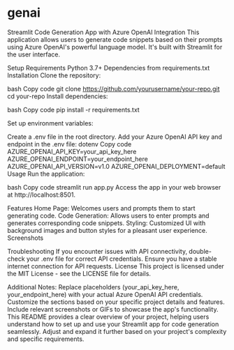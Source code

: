 # genai
Streamlit Code Generation App with Azure OpenAI Integration
This application allows users to generate code snippets based on their prompts using Azure OpenAI's powerful language model. It's built with Streamlit for the user interface.

Setup
Requirements
Python 3.7+
Dependencies from requirements.txt
Installation
Clone the repository:

bash
Copy code
git clone https://github.com/yourusername/your-repo.git
cd your-repo
Install dependencies:

bash
Copy code
pip install -r requirements.txt

Set up environment variables:

Create a .env file in the root directory.
Add your Azure OpenAI API key and endpoint in the .env file:
dotenv
Copy code
AZURE_OPENAI_API_KEY=your_api_key_here
AZURE_OPENAI_ENDPOINT=your_endpoint_here
AZURE_OPENAI_API_VERSION=v1.0
AZURE_OPENAI_DEPLOYMENT=default
Usage
Run the application:

bash
Copy code
streamlit run app.py
Access the app in your web browser at http://localhost:8501.

Features
Home Page: Welcomes users and prompts them to start generating code.
Code Generation: Allows users to enter prompts and generates corresponding code snippets.
Styling: Customized UI with background images and button styles for a pleasant user experience.
Screenshots


Troubleshooting
If you encounter issues with API connectivity, double-check your .env file for correct API credentials.
Ensure you have a stable internet connection for API requests.
License
This project is licensed under the MIT License - see the LICENSE file for details.

Additional Notes:
Replace placeholders (your_api_key_here, your_endpoint_here) with your actual Azure OpenAI API credentials.
Customize the sections based on your specific project details and features.
Include relevant screenshots or GIFs to showcase the app's functionality.
This README provides a clear overview of your project, helping users understand how to set up and use your Streamlit app for code generation seamlessly. Adjust and expand it further based on your project's complexity and specific requirements.






